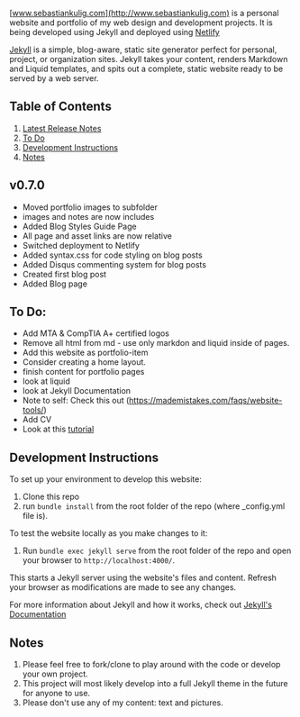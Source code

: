 [www.sebastiankulig.com](http://www.sebastiankulig.com) is a personal website and portfolio of my web design and development projects. It is being developed using Jekyll and deployed using [Netlify](https://www.netlify.com)

[Jekyll](https://jekyllrb.com/) is a simple, blog-aware, static site generator perfect for personal, project, or organization sites. Jekyll takes your content, renders Markdown and Liquid templates, and spits out a complete, static website ready to be served by a web server. 

## Table of Contents

1. [Latest Release Notes](#v070)
2. [To Do](#to-do)
3. [Development Instructions](#development-instructions)
4. [Notes](#notes)

## v0.7.0
* Moved portfolio images to subfolder
* images and notes are now includes
* Added Blog Styles Guide Page
* All page and asset links are now relative
* Switched deployment to Netlify
* Added syntax.css for code styling on blog posts
* Added Disqus commenting system for blog posts
* Created first blog post
* Added Blog page

## To Do:
* Add MTA & CompTIA A+ certified logos
* Remove all html from md - use only markdon and liquid inside of pages.
* Add this website as portfolio-item
* Consider creating a home layout.
* finish content for portfolio pages
* look at liquid
* look at Jekyll Documentation
* Note to self: Check this out (https://mademistakes.com/faqs/website-tools/)
* Add CV
* Look at this [tutorial](https://jekyllrb.com/tutorials/convert-site-to-jekyll/)

## Development Instructions

To set up your environment to develop this website:
1. Clone this repo
2. run `bundle install` from the root folder of the repo (where _config.yml file is).

To test the website locally as you make changes to it:
1. Run `bundle exec jekyll serve` from the root folder of the repo and open your browser to `http://localhost:4000/`. 

This starts a Jekyll server using the website's files and content. Refresh your browser as modifications are made to see any changes.

For more information about Jekyll and how it works, check out [Jekyll's Documentation](https://jekyllrb.com/)

## Notes
1. Please feel free to fork/clone to play around with the code or develop your own project.
2. This project will most likely develop into a full Jekyll theme in the future for anyone to use.
3. Please don't use any of my content: text and pictures.

